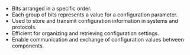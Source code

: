 - Bits arranged in a specific order.
- Each group of bits represents a value for a configuration parameter.
- Used to store and transmit configuration information in systems and protocols.
- Efficient for organizing and retrieving configuration settings.
- Enable communication and exchange of configuration values between components.